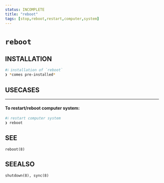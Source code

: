 ```yaml
---
status: INCOMPLETE
title: "reboot"
tags: [stop,reboot,restart,computer,system]
---
```


# `reboot`

## INSTALLATION


```bash
#ℹ︎ installation of `reboot`
❯ *comes pre-installed*
```


## USECASES

----
#### To restart/reboot computer system:


```bash
#ℹ︎ restart computer system
❯ reboot
```



## SEE

    reboot(8)

## SEEALSO

    shutdown(8), sync(8)

